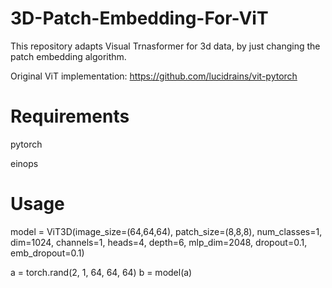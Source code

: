 # 3D-Patch-Embedding-For-ViT
This repository adapts Visual Trnasformer for 3d data, by just changing the patch embedding algorithm.

Original ViT implementation: https://github.com/lucidrains/vit-pytorch


# Requirements

pytorch


einops

# Usage

model = ViT3D(image_size=(64,64,64), patch_size=(8,8,8), num_classes=1, dim=1024, channels=1, heads=4, depth=6, mlp_dim=2048, dropout=0.1, emb_dropout=0.1)

a = torch.rand(2, 1, 64, 64, 64)
b = model(a)

